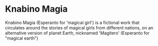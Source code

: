 # Knabino Magia
Knabino Magia (Esperanto for 'magical girl') is a fictional work that circulates around the stories of magical girls from different nations, on an alternative version of planet Earth, nicknamed 'Magitero' (Esperanto for "magical earth")
